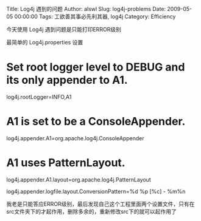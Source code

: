Title: Log4j 遇到的问题
Author: alswl
Slug: log4j-problems
Date: 2009-05-05 00:00:00
Tags: 工欲善其事必先利其器, log4j
Category: Efficiency

今天使用 Log4j 遇到问题是只能打印ERROR级别

最简单的 Log4j.properties 设置

# Set root logger level to DEBUG and its only appender to A1.

log4j.rootLogger=INFO,A1

# A1 is set to be a ConsoleAppender.

log4j.appender.A1=org.apache.log4j.ConsoleAppender

# A1 uses PatternLayout.

log4j.appender.A1.layout=org.apache.log4j.PatternLayout

log4j.appender.logfile.layout.ConversionPattern=%d %p [%c] - %m%n

我老是只能答应ERROR级别，最后发现自己这个工程里面两个设置文件，只有在src文件夹下的才起作用，删除多余的，重新修改src下的就可以起作用了

